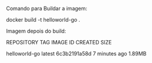 Comando para Buildar a imagem:

docker build -t helloworld-go .

Imagem depois do build:

REPOSITORY      TAG       IMAGE ID       CREATED         SIZE

helloworld-go   latest    6c3b2191a58d   7 minutes ago   1.89MB
